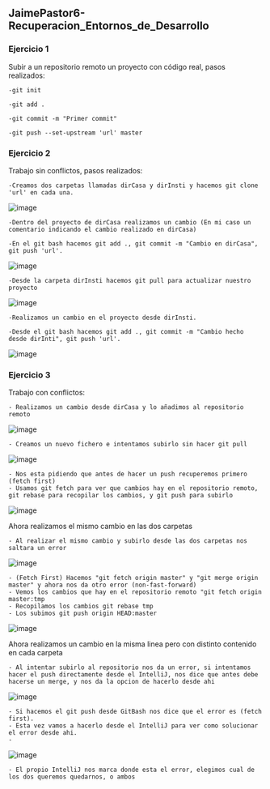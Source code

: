 ## JaimePastor6-Recuperacion_Entornos_de_Desarrollo
### Ejercicio 1 

Subir a un repositorio remoto un proyecto con código real, pasos realizados: 
 
    -git init 
  
    -git add .
  
    -git commit -m "Primer commit"
  
    -git push --set-upstream 'url' master


### Ejercicio 2

Trabajo sin conflictos, pasos realizados:

    -Creamos dos carpetas llamadas dirCasa y dirInsti y hacemos git clone 'url' en cada una.
  
  ![image](https://user-images.githubusercontent.com/72935966/114542604-6b870d00-9c58-11eb-8a9b-3d9b863acb37.png)
 
    -Dentro del proyecto de dirCasa realizamos un cambio (En mi caso un comentario indicando el cambio realizado en dirCasa)
  
    -En el git bash hacemos git add ., git commit -m "Cambio en dirCasa", git push 'url'.
  
  ![image](https://user-images.githubusercontent.com/72935966/114542758-983b2480-9c58-11eb-847a-91840ac097a2.png)
  
    -Desde la carpeta dirInsti hacemos git pull para actualizar nuestro proyecto
   
   ![image](https://user-images.githubusercontent.com/72935966/114543133-1697c680-9c59-11eb-8012-8df9a9d5f5f1.png)

    -Realizamos un cambio en el proyecto desde dirInsti.
   
    -Desde el git bash hacemos git add ., git commit -m "Cambio hecho desde dirInti", git push 'url'.
   
   ![image](https://user-images.githubusercontent.com/72935966/114543526-99b91c80-9c59-11eb-9985-8f2895c17108.png)
   
   
   ### Ejercicio 3
   
   Trabajo con conflictos:
   
    - Realizamos un cambio desde dirCasa y lo añadimos al repositorio remoto

  ![image](https://user-images.githubusercontent.com/72935966/114544568-1e586a80-9c5b-11eb-9ef1-9702515fc9bc.png)

    - Creamos un nuevo fichero e intentamos subirlo sin hacer git pull 

  ![image](https://user-images.githubusercontent.com/72935966/114545686-8b203480-9c5c-11eb-8c84-66b0edf0221e.png)
  
    - Nos esta pidiendo que antes de hacer un push recuperemos primero (fetch first)
    - Usamos git fetch para ver que cambios hay en el repositorio remoto, git rebase para recopilar los cambios, y git push para subirlo
   ![image](https://user-images.githubusercontent.com/72935966/114546034-fff36e80-9c5c-11eb-8ec5-969c7b220b34.png)

  Ahora realizamos el mismo cambio en las dos carpetas
 
    - Al realizar el mismo cambio y subirlo desde las dos carpetas nos saltara un error

![image](https://user-images.githubusercontent.com/72935966/114547058-3a114000-9c5e-11eb-8c88-d98d7a554824.png)

    - (Fetch First) Hacemos "git fetch origin master" y "git merge origin master" y ahora nos da otro error (non-fast-forward)
    - Vemos los cambios que hay en el repositorio remoto "git fetch origin master:tmp
    - Recopilamos los cambios git rebase tmp
    - Los subimos git push origin HEAD:master 
  
  ![image](https://user-images.githubusercontent.com/72935966/114548153-aa6c9100-9c5f-11eb-8931-2909972e7047.png)
  
 Ahora realizamos un cambio en la misma linea pero con distinto contenido en cada carpeta
 
    - Al intentar subirlo al repositorio nos da un error, si intentamos hacer el push directamente desde el IntelliJ, nos dice que antes debe hacerse un merge, y nos da la opcion de hacerlo desde ahi

![image](https://user-images.githubusercontent.com/72935966/114549599-7b571f00-9c61-11eb-81a7-f486fe3616d9.png)

    - Si hacemos el git push desde GitBash nos dice que el error es (fetch first).
    - Esta vez vamos a hacerlo desde el IntelliJ para ver como solucionar el error desde ahi.
    - 
 ![image](https://user-images.githubusercontent.com/72935966/114551447-b5c1bb80-9c63-11eb-9d3f-884b192e5e68.png)
 
    - El propio IntelliJ nos marca donde esta el error, elegimos cual de los dos queremos quedarnos, o ambos



    
    
